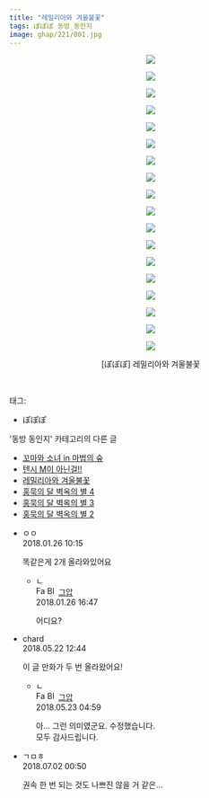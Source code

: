 ```yaml
---
title: "레밀리아와 겨울불꽃"
tags: ぽぽぽ 동방_동인지
image: ghap/221/001.jpg
---
```

<div class="article">
<p style="text-align: center; clear: none; float: none;"><img src="{{ site.nasurl }}/ghap/221/001.jpg"/></p>
<p style="text-align: center; clear: none; float: none;"><img src="{{ site.nasurl }}/ghap/221/002.jpg"/></p>
<p style="text-align: center; clear: none; float: none;"><img src="{{ site.nasurl }}/ghap/221/003.jpg"/></p>
<p style="text-align: center; clear: none; float: none;"><img src="{{ site.nasurl }}/ghap/221/004.jpg"/></p>
<p style="text-align: center; clear: none; float: none;"><img src="{{ site.nasurl }}/ghap/221/005.jpg"/></p>
<p style="text-align: center; clear: none; float: none;"><img src="{{ site.nasurl }}/ghap/221/006.jpg"/></p>
<p style="text-align: center; clear: none; float: none;"><img src="{{ site.nasurl }}/ghap/221/007.jpg"/></p>
<p style="text-align: center; clear: none; float: none;"><img src="{{ site.nasurl }}/ghap/221/008.jpg"/></p>
<p style="text-align: center; clear: none; float: none;"><img src="{{ site.nasurl }}/ghap/221/009.jpg"/></p>
<p style="text-align: center; clear: none; float: none;"><img src="{{ site.nasurl }}/ghap/221/010.jpg"/></p>
<p style="text-align: center; clear: none; float: none;"><img src="{{ site.nasurl }}/ghap/221/011.jpg"/></p>
<p style="text-align: center; clear: none; float: none;"><img src="{{ site.nasurl }}/ghap/221/012.jpg"/></p>
<p style="text-align: center; clear: none; float: none;"><img src="{{ site.nasurl }}/ghap/221/013.jpg"/></p>
<p style="text-align: center; clear: none; float: none;"><img src="{{ site.nasurl }}/ghap/221/014.jpg"/></p>
<p style="text-align: center; clear: none; float: none;"><img src="{{ site.nasurl }}/ghap/221/015.jpg"/></p>
<p style="text-align: center; clear: none; float: none;"><img src="{{ site.nasurl }}/ghap/221/016.jpg"/></p>
<p style="text-align: center; clear: none; float: none;"><img src="{{ site.nasurl }}/ghap/221/017.jpg"/></p>
<p style="text-align: center; clear: none; float: none;"><img src="{{ site.nasurl }}/ghap/221/018.jpg"/></p>
<p style="text-align: center; clear: none; float: none;">[ぽぽぽ] 레밀리아와 겨울불꽃</p>
<p><br/></p>
</div><div class="tagTrail">
<p>태그: </p>
<ul>
<li>ぽぽぽ</li>
</ul>
</div><div class="another">
<p>'동방 동인지' 카테고리의 다른 글</p>
<ul>
<li><a href="/2016-06-19-ghap_223">꼬마와 소녀 in 마법의 숲</a></li>
<li><a href="/2016-06-19-ghap_222">텐시 M이 아닌걸!!</a></li>
<li><a href="/2016-06-19-ghap_221">레밀리아와 겨울불꽃</a></li>
<li><a href="/2016-06-19-ghap_220">홍묵의 달 벽옥의 별 4</a></li>
<li><a href="/2016-06-19-ghap_219">홍묵의 달 벽옥의 별 3</a></li>
<li><a href="/2016-06-19-ghap_218">홍묵의 달 벽옥의 별 2</a></li>
</ul>
</div><div class="cb_module cb_fluid">
<div class="cb_wrt cb_profile">
<div class="comment">
<ul>
<li class="cb_thumb_off" id="comment15183327">
<div class="cb_comment_area">
<div class="cb_info_area">
<div class="cb_section">
<span class="cb_nick_name">ㅇㅇ</span>
</div>
<div class="cb_section">
<span class="cb_date">2018.01.26 10:15 </span>
</div>
</div>
<div class="cb_dsc_comment">
<p class="cb_dsc">
											똑같은게 2개 올라와있어요
										</p>
</div>
<ul>
<li class="cb_thumb_off" id="comment15183605">
<span class="cb_bu_subnode">ㄴ</span>
<div class="cb_comment_area">
<div class="cb_info_area">
<div class="cb_section">
<span class="cb_nick_name"><img alt="Favicon of https://ghaptouhou.tistory.com" height="16" onerror="this.onerror=null;this.parentNode.removeChild(this)" src="https://ghaptouhou.tistory.com/favicon.ico" width="16"/> <img alt="BlogIcon" height="16" onerror="this.parentNode.removeChild(this)" src="https://ghaptouhou.tistory.com/index.gif" width="16"/> <a href="https://ghaptouhou.tistory.com" onclick="return openLinkInNewWindow(this)"> 그압</a><span class="tistoryProfileLayerTrigger" onclick='TistoryProfile.show(event, this, {"title":"\uc800\uae30 \uc774\uac70 \ub098\uc911\uc5d0 \uc218\uc815 \uac00\ub2a5\ud558\ub098\uc694","url":"https:\/\/ghap.tistory.com","nickname":"\uadf8\uc555","items":[]}); return false;'></span></span>
</div>
<div class="cb_section">
<span class="cb_date">2018.01.26 16:47 </span>
</div>
</div>
<div class="cb_dsc_comment">
<p class="cb_dsc">
																어디요?
															</p>
</div>
</div>
</li>
</ul>
</div></li>
<li class="cb_thumb_off" id="comment15260018">
<div class="cb_comment_area">
<div class="cb_info_area">
<div class="cb_section">
<span class="cb_nick_name">chard</span>
</div>
<div class="cb_section">
<span class="cb_date">2018.05.22 12:44 </span>
</div>
</div>
<div class="cb_dsc_comment">
<p class="cb_dsc">
											이 글 만화가 두 번 올라왔어요!
										</p>
</div>
<ul>
<li class="cb_thumb_off" id="comment15260305">
<span class="cb_bu_subnode">ㄴ</span>
<div class="cb_comment_area">
<div class="cb_info_area">
<div class="cb_section">
<span class="cb_nick_name"><img alt="Favicon of https://ghaptouhou.tistory.com" height="16" onerror="this.onerror=null;this.parentNode.removeChild(this)" src="https://ghaptouhou.tistory.com/favicon.ico" width="16"/> <img alt="BlogIcon" height="16" onerror="this.parentNode.removeChild(this)" src="https://ghaptouhou.tistory.com/index.gif" width="16"/> <a href="https://ghaptouhou.tistory.com" onclick="return openLinkInNewWindow(this)"> 그압</a><span class="tistoryProfileLayerTrigger" onclick='TistoryProfile.show(event, this, {"title":"\uc800\uae30 \uc774\uac70 \ub098\uc911\uc5d0 \uc218\uc815 \uac00\ub2a5\ud558\ub098\uc694","url":"https:\/\/ghap.tistory.com","nickname":"\uadf8\uc555","items":[]}); return false;'></span></span>
</div>
<div class="cb_section">
<span class="cb_date">2018.05.23 04:59 </span>
</div>
</div>
<div class="cb_dsc_comment">
<p class="cb_dsc">
																아... 그런 의미였군요. 수정했습니다.<br/>
모두 감사드립니다.
															</p>
</div>
</div>
</li>
</ul>
</div></li>
<li class="cb_thumb_off" id="comment15279483">
<div class="cb_comment_area">
<div class="cb_info_area">
<div class="cb_section">
<span class="cb_nick_name">ㄱㅁㅎ</span>
</div>
<div class="cb_section">
<span class="cb_date">2018.07.02 00:50 </span>
</div>
</div>
<div class="cb_dsc_comment">
<p class="cb_dsc">
											권속 한 번 되는 것도 나쁘진 않을 거 같은...
										</p>
</div>
</div></li>
</ul>
</div>
</div><!-- commentList close -->
</div>